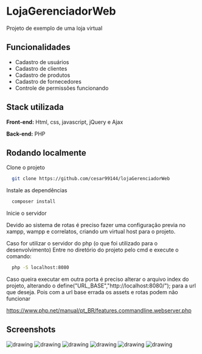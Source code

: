 
# LojaGerenciadorWeb

Projeto de exemplo de uma loja virtual


## Funcionalidades

- Cadastro de usuários
- Cadastro de clientes
- Cadastro de produtos
- Cadastro de fornecedores
- Controle de permissões funcionando

## Stack utilizada

**Front-end:** Html, css, javascript, jQuery e Ajax

**Back-end:** PHP


## Rodando localmente

Clone o projeto

```bash
  git clone https://github.com/cesar99144/lojaGerenciadorWeb
```

Instale as dependências

```bash
  composer install
```

Inicie o servidor

Devido ao sistema de rotas é preciso fazer uma configuração previa no xampp, wampp
e correlatos, criando um virtual host para o projeto.

Caso for utilizar o servidor do php (o que foi utilizado para o desenvolvimento)
Entre no diretório do projeto pelo cmd e execute o comando: 

```bash
  php -S localhost:8080
```
Caso queira executar em outra porta é preciso alterar o arquivo index do projeto, 
alterando o define("URL_BASE","http://localhost:8080/"); para a url que deseja. Pois com a url base errada os assets e rotas podem não funcionar

https://www.php.net/manual/pt_BR/features.commandline.webserver.php



## Screenshots

<img src="static/imagensProjetos/Clientes.PNG" alt="drawing">
<img src="static/imagensProjetos/Produtos.PNG" alt="drawing">
<img src="static/imagensProjetos/Fornecedores.PNG" alt="drawing">
<img src="static/imagensProjetos/CadastroClientes.PNG" alt="drawing">
<img src="static/imagensProjetos/CadastroUsers.PNG" alt="drawing">
<img src="static/imagensProjetos/CadastroProdutos.PNG" alt="drawing">

